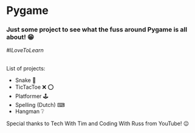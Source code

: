<h1>Pygame</h1>
<h3>Just some project to see what the fuss around Pygame is all about! &#128513;</h3>
<i>#ILoveToLearn</i>
<br><br>
<p>List of projects:</p>
<ul>
  <li>Snake &#128013;</li>
  <li>TicTacToe &#10060; &#11093;</li>
  <li>Platformer &#128377;</li>
  <li>Spelling (Dutch) &#9000;</li>
  <li>Hangman &#10068;</li>
</ul>
<p>Special thanks to Tech With Tim and Coding With Russ from YouTube! &#128521;</p>
